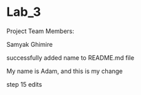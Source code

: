 # Lab_3
Project Team Members:


Samyak Ghimire

successfully added name to README.md file

My name is Adam, and this is my change

step 15 edits 

